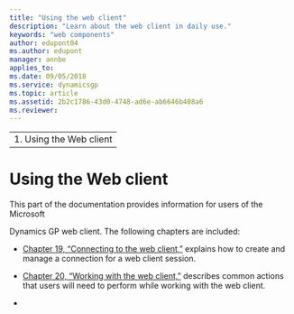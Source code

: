 ```yaml
---
title: "Using the web client"
description: "Learn about the web client in daily use."
keywords: "web components"
author: edupont04
ms.author: edupont
manager: annbe
applies_to: 
ms.date: 09/05/2018
ms.service: dynamicsgp
ms.topic: article
ms.assetid: 2b2c1786-43d0-4748-ad6e-ab6646b408a6
ms.reviewer: 
---
```

|                          |
|--------------------------|
| 1.  Using the Web client |

<span id="_Toc498953362" class="anchor"></span>

# Using the Web client

This part of the documentation provides information for users of the Microsoft

Dynamics GP web client. The following chapters are included:

-   [Chapter 19, “Connecting to the web client,”](#_Connecting_to_the) explains how to create and manage a connection for a web client session.  

-   [Chapter 20, “Working with the web client,”](#_Working_with_the) describes common actions that users will need to perform while working with the web client.  

-   
